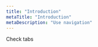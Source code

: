 ```yaml
---
title: "Introduction"
metaTitle: "Introduction"
metaDescription: "Use navigation"
---
```

Check tabs
